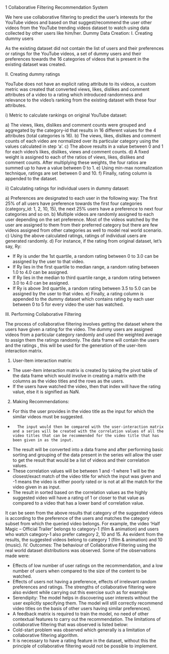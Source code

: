 1	Collaborative Filtering Recommendation System

We here use collaborative filtering to predict the user’s interests for the YouTube videos and based on that suggest/recommend the user other videos from the YouTube trending videos dataset to watch using data collected by other users like him/her.
Dummy Data Creation:
I.	Creating dummy users

As the existing dataset did not contain the list of users and their preferences or ratings for the YouTube videos, a set of dummy users and their preferences towards the 16 categories of videos that is present in the existing dataset was created.

II.	Creating dummy ratings

YouTube does not have an explicit rating attribute to its videos, a custom metric was created that converted views, likes, dislikes and comment attributes of a video to a rating which introduced randomness and relevance to the video’s ranking from the existing dataset with these four attributes. 

i)	Metric to calculate rankings on original YouTube dataset:

a)	The views, likes, dislikes and comment counts were grouped and aggregated by the category-id that results in 16 different values for the 4 attributes (total categories is 16).
b)	The views, likes, dislikes and comment counts of each video are normalized over its particular category using the values calculated in step ‘a’.
c)	The above results in a value between 0 and 1 for each video’s likes, dislikes, views and comment counts.
d)	A fixed weight is assigned to each of the ratios of views, likes, dislikes and comment counts. After multiplying these weights, the four ratios are summed up to have a value between 0 to 1.
e)	Using min-max normalization technique, ratings are set between 0 and 10. 
f)	Finally, rating column is appended to the dataset.

ii)	Calculating ratings for individual users in dummy dataset:	

a)	Preferences are designated to each user in the following way: The first 25% of all users have preference towards the first four categories (category_id: 1, 2, 10, 15), the next 25% users have a preference to next four categories and so on.
b)	Multiple videos are randomly assigned to each user depending on the set preference. Most of the videos watched by the user are assigned to them from their preferred category but there are few videos assigned from other categories as well to model real world scenario.
c)	Using the above calculated ratings, ratings of individual users are generated randomly.
d)	For instance, if the rating from original dataset, let’s say, Ry:
-	If Ry is under the 1st quartile, a random rating between 0 to 3.0 can be assigned by the user to that video. 
-	If Ry lies in the first quartile to median range, a random rating between 1.0 to 4.0 can be assigned. 
-	If Ry lies in the median to third quartile range, a random rating between 3.0 to 4.0 can be assigned.  
-	If Ry is above 3rd quartile, a random rating between 3.5 to 5.0 can be assigned by the user to that video. 
e)	Finally, a rating column is appended to the dummy dataset which contains rating by each user between 0 to 5 for every video the user has watched.

III.	Performing Collaborative Filtering

The process of collaborative filtering involves getting the dataset where the users have given a rating for the video. The dummy users are assigned videos from a particular category randomly and used the weighted average to assign them the ratings randomly. 
The data frame will contain the users and the ratings , this will be used for the generation of the user-item interaction matrix.

1.	User-Item interaction matrix: 
-    The user-item interaction matrix is created by taking the pivot table of the data frame which would involve in creating a matrix with the columns as the video titles and the rows as the users. 
-	If the users have watched the video, then that index will have the rating value, else it is signified as NaN.
 
2.	Making Recommendations:
- 	For this the user provides in the video title as the input for which the similar videos must be suggested.
-    	The input would then be compared with the user-interaction matrix and a series will be created with the correlation values of all the video titles that can be recommended for the video title that has been given in as the input.
-	The result will be converted into a data frame and after performing basic sorting and grouping of the data present in the series will allow the user to get the result that would be a list of videos and their correlation values.
-    These correlation values will be between 1 and -1 where 1 will be the closest/exact match of the video title for which the input was given and -1 means the video is either poorly rated or is not at all the match for the video given in as input.
-	The result in sorted based on the correlation values as the highly suggested video will have a rating of 1 or closer to that value as compared to a video that has a lower band of correlation value.
 	 

It can be seen from the above results that category of the suggested videos is according to the preference of the users and matches the category subset from which the queried video belongs. For example, the video ‘Half Magic – Official Trailer’ belongs to category-1 (film & animation) and users who watch category-1 also prefer category 2, 10 and 15. As evident from the results, the suggested videos belong to category 1 (film & animation) and 10 (music).
IV.	Outcomes:
The behaviour of Collaborative Filtering using the real world dataset distributions was observed. Some of the observations made were:
-	Effects of low number of user ratings on the recommendation, and a low number of users when compared to the size of the content to be watched. 
- 	Effects of users not having a preference, effects of irrelevant random preferences and ratings. 
The strengths of collaborative filtering were also evident while carrying out this exercise such as for example:
-	Serendipity: The model helps in discovering user interests without the user explicitly specifying them. The model will still correctly recommend video titles on the basis of other users having similar preferences).
- 	A feedback matrix is required to train the model, no need of other contextual features to carry out the recommendation.
The limitations of collaborative filtering that was observed is listed below:
-	Cold-start problem was observed which generally is a limitation of collaborative filtering algorithm.
- 	It is necessary to have a rating feature in the dataset, without this the principle of collaborative filtering would not be possible to implement.
